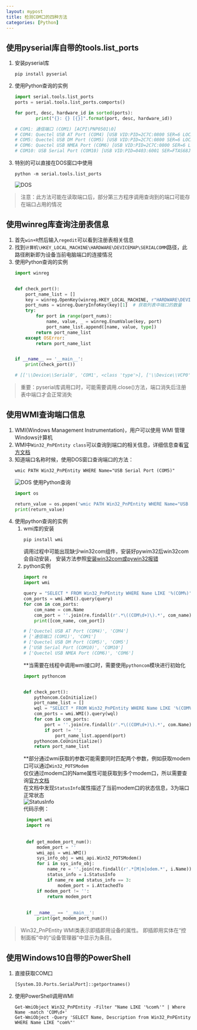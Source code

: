 ```yaml
---
layout: mypost
title: 检测COM口的四种方法
categories: [Python]
---
```


## 使用pyserial库自带的tools.list_ports
1.  安装pyserial库
    ```
    pip install pyserial
    ```
2.  使用Python查询的实例
    ```python
    import serial.tools.list_ports
    ports = serial.tools.list_ports.comports()
    
    for port, desc, hardware_id in sorted(ports):
            print("{}: {} [{}]".format(port, desc, hardware_id))
    
    # COM1: 通信端口 (COM1) [ACPI\PNP0501\0]
    # COM4: Quectel USB AT Port (COM4) [USB VID:PID=2C7C:0800 SER=6 LOCATI`ON=1-9:x.2]
    # COM5: Quectel USB DM Port (COM5) [USB VID:PID=2C7C:0800 SER=6 LOCATION=1-9:x.0]
    # COM6: Quectel USB NMEA Port (COM6) [USB VID:PID=2C7C:0800 SER=6 LOCATION=1-9:x.1]
    # COM10: USB Serial Port (COM10) [USB VID:PID=0403:6001 SER=FTAS68JPA]`
    ```
3.  特别的可以直接在DOS窗口中使用
    ```
    python -m serial.tools.list_ports
    ```  
    ![DOS](https://github.com/aoeivu/aoeivu.github.io/blob/master/posts/2020/01/01/1.jpg?raw=true)

>注意：此方法可能在读取端口后，部分第三方程序调用查询到的端口可能存在端口占用的情况


## 使用winreg库查询注册表信息
1.  首先`win+R`然后输入`regedit`可以看到注册表相关信息  
2.  找到`计算机\HKEY_LOCAL_MACHINE\HARDWARE\DEVICEMAP\SERIALCOMM`路径，此路径刷新即为设备当前电脑端口的连接情况  
3.  使用Python查询的实例  
    ```python
    import winreg


    def check_port():
        port_name_list = []
        key = winreg.OpenKey(winreg.HKEY_LOCAL_MACHINE, r"HARDWARE\DEVICEMAP\SERIALCOMM")
        port_nums = winreg.QueryInfoKey(key)[1]  # 获取列表中端口的数量
        try:
            for port in range(port_nums):
                name, value, _ = winreg.EnumValue(key, port)
                port_name_list.append([name, value, type])
            return port_name_list
        except OSError:
            return port_name_list
    
    
    if __name__ == '__main__':
        print(check_port())
    
    # [['\\Device\\Serial0', 'COM1', <class 'type'>], ['\\Device\\VCP0', 'COM10', <class 'type'>], ['\\Device\\QCUSB_COM6_2', 'COM6', <class 'type'>], ['\\Device\\QCUSB_COM5_1', 'COM5', <class 'type'>], ['\\Device\\QCUSB_COM4_3', 'COM4', <class 'type'>], ['\\Device\\QCUSB_COM3_4', 'COM3', <class 'type'>]]
    ```  
  
>重要：pyserial库调用口时，可能需要调用.close()方法，端口消失后注册表中端口才会正常消失     

## 使用WMI查询端口信息
1.  WMI(Windows Management Instrumentation)，用户可以使用 WMI 管理Windows计算机
2.  WMI中`Win32_PnPEntity class`可以查询到端口的相关信息，详细信息查看[官方文档](https://docs.microsoft.com/en-us/windows/win32/cimwin32prov/win32-pnpentity)
3.  知道端口名称时候，使用DOS窗口查询端口的方法：
    ```
    wmic PATH Win32_PnPEntity WHERE Name="USB Serial Port (COM5)"
    ```
    ![DOS](https://github.com/aoeivu/aoeivu.github.io/blob/master/posts/2020/01/01/2.jpg?raw=true)
    使用Python查询
    ```python
    import os

    return_value = os.popen('wmic PATH Win32_PnPEntity WHERE Name="USB Serial Port (COM10)"').read()
    print(return_value)
    ```
4.  使用python查询的实例
    1.  wmi库的安装
        ```  
        pip install wmi
        ```  
        调用过程中可能出现缺少win32com组件，安装好pywim32后win32com会自动安装，
        安装方法参照[安装win32com或pywin32报错](http://aoeivu.github.io/posts/2019/12/31/%E5%AE%89%E8%A3%85win32com%E6%88%96pywin32%E6%8A%A5%E9%94%99.html)  
    2. python实例  
        ```python
        import re
        import wmi
        
        query = "SELECT * FROM Win32_PnPEntity WHERE Name LIKE '%(COM%)'"  # WQL
        com_ports = wmi.WMI().query(query)
        for com in com_ports:
            com_name = com.Name
            com_port = ''.join(re.findall(r'.*\((COM\d+)\).*', com_name))
            print([com_name, com_port])
        
        # ['Quectel USB AT Port (COM4)', 'COM4']
        # ['通信端口 (COM1)', 'COM1']
        # ['Quectel USB DM Port (COM5)', 'COM5']
        # ['USB Serial Port (COM10)', 'COM10']
        # ['Quectel USB NMEA Port (COM6)', 'COM6']
        ```  
        **当需要在线程中调用wmi接口时，需要使用`pythoncom`模块进行初始化  
        ```python
        import pythoncom
        
        
        def check_port():
            pythoncom.CoInitialize()
            port_name_list = []
            wql = "SELECT * FROM Win32_PnPEntity WHERE Name LIKE '%(COM%)'"
            com_ports = wmi.WMI().query(wql)
            for com in com_ports:
                port = ''.join(re.findall(r'.*\((COM\d+)\).*', com.Name))
                if port != '':
                    port_name_list.append(port)
            pythoncom.CoUninitialize()
            return port_name_list
        ```  
       **部分通过wmi获取的参数可能需要同时匹配两个参数，例如获取modem口可以通过`Win32_POTSModem`  
       仅仅通过modem口的Name属性可能获取到多个modem口，所以需要查询[官方文档](https://docs.microsoft.com/en-us/windows/win32/cimwin32prov/win32-potsmodem)  
       在文档中发现`StatusInfo`属性描述了当前modem口的状态信息，3为端口正常状态  
       ![StatusInfo](https://github.com/aoeivu/aoeivu.github.io/blob/master/posts/2020/01/01/3.jpg?raw=true)  
       代码示例：  
       ```python
        import wmi
        import re
        
        
        def get_modem_port_num():
            modem_port = ''
            wmi_api = wmi.WMI()
            sys_info_obj = wmi_api.Win32_POTSModem()
            for i in sys_info_obj:
                name_re = ''.join(re.findall(r'.*[M|m]odem.*', i.Name))
                status_info = i.StatusInfo
                if name_re and status_info == 3:
                    modem_port = i.AttachedTo
            if modem_port != '':
                return modem_port
        
        
        if __name__ == '__main__':
            print(get_modem_port_num())
        ```  
       

>Win32_PnPEntity WMI类表示即插即用设备的属性。 即插即用实体在“控制面板”中的“设备管理器”中显示为条目。

## 使用Windows10自带的PowerShell
1. 直接获取COM口
    ```
    [System.IO.Ports.SerialPort]::getportnames()
    ```
2. 使用PowerShell调用WMI
    ```  
   Get-WmiObject Win32_PnPEntity -Filter "Name LIKE '%com%'" | Where Name -match 'COM\d+'
   Get-WmiObject -Query 'SELECT Name, Description from Win32_PnPEntity WHERE Name LIKE "com%"'
   ```  